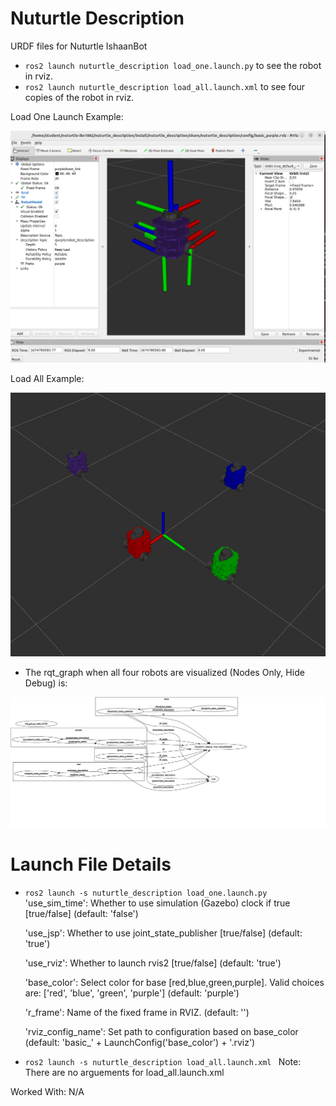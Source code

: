 # Nuturtle  Description
URDF files for Nuturtle IshaanBot
* `ros2 launch nuturtle_description load_one.launch.py` to see the robot in rviz.
* `ros2 launch nuturtle_description load_all.launch.xml` to see four copies of the robot in rviz.

Load One Launch Example:

![Load One Launch Example](images/rviz.png)

Load All Example:

![Load One Launch Example](images/rviz_multiple.png)

* The rqt_graph when all four robots are visualized (Nodes Only, Hide Debug) is:

![](images/rqt_graph.svg)

# Launch File Details
* `ros2 launch -s nuturtle_description load_one.launch.py `
  'use_sim_time':
    Whether to use simulation (Gazebo) clock if true [true/false]
    (default: 'false')

  'use_jsp':
      Whether to use joint_state_publisher [true/false]
      (default: 'true')

  'use_rviz':
      Whether to launch rvis2 [true/false]
      (default: 'true')

  'base_color':
      Select color for base [red,blue,green,purple]. Valid choices are: ['red', 'blue', 'green', 'purple']
      (default: 'purple')

  'r_frame':
      Name of the fixed frame in RVIZ.
      (default: '')

  'rviz_config_name':
      Set path to configuration based on base_color
      (default: 'basic_' + LaunchConfig('base_color') + '.rviz')

* `ros2 launch -s nuturtle_description load_all.launch.xml `
    Note: There are no arguements for load_all.launch.xml


Worked With: N/A
